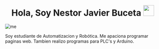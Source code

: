 <h1 align="center"><b>Hola, Soy Nestor Javier Buceta </b><img src="https://media.giphy.com/media/hvRJCLFzcasrR4ia7z/giphy.gif" width="35"></h1>

![me](https://github.com/blackyDev87/blackyDev87/assets/107352792/619105ea-40fe-422b-9ddd-84b7d45e2b95)

Soy estudiante de Automatizacion y Robótica.
Me apaciona programar paginas web.
Tambien realizo programas para PLC's y Arduino.



<!--
**blackyDev87/blackyDev87** is a ✨ _special_ ✨ repository because its `README.md` (this file) appears on your GitHub profile.

Here are some ideas to get you started:

- 🔭 I’m currently working on ...
- 🌱 I’m currently learning ...
- 👯 I’m looking to collaborate on ...
- 🤔 I’m looking for help with ...
- 💬 Ask me about ...
- 📫 How to reach me: ...
- 😄 Pronouns: ...
- ⚡ Fun fact: ...
-->
